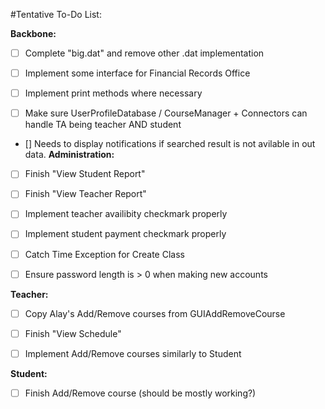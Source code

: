 #Tentative To-Do List:

**Backbone:**

- [ ] Complete "big.dat" and remove other .dat implementation

- [ ] Implement some interface for Financial Records Office

- [ ] Implement print methods where necessary

- [ ] Make sure UserProfileDatabase / CourseManager + Connectors can handle TA being teacher AND student

- [] Needs to display notifications if searched result is not avilable in out data. 
**Administration:**

- [ ] Finish "View Student Report"

- [ ] Finish "View Teacher Report"

- [ ] Implement teacher availibity checkmark properly

- [ ] Implement student payment checkmark properly

- [ ] Catch Time Exception for Create Class

- [ ] Ensure password length is > 0 when making new accounts

**Teacher:**

- [ ] Copy Alay's Add/Remove courses from GUIAddRemoveCourse

- [ ] Finish "View Schedule"

- [ ] Implement Add/Remove courses similarly to Student

**Student:**

- [ ] Finish Add/Remove course (should be mostly working?)
